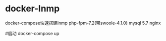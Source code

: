 # docker-lnmp
docker-compose快速搭建lnmp
php-fpm-7.2(带swoole-4.1.0)
mysql 5.7
nginx

#启动
docker-compose up 
